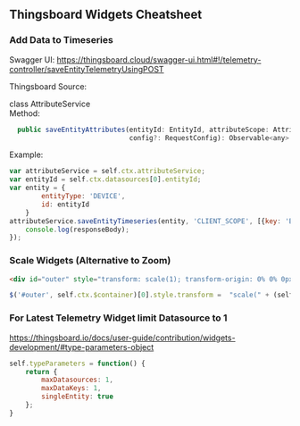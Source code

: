 ## Thingsboard Widgets Cheatsheet

### Add Data to Timeseries

Swagger UI: https://thingsboard.cloud/swagger-ui.html#!/telemetry-controller/saveEntityTelemetryUsingPOST

Thingsboard Source:  

class AttributeService  
Method:

```javascript
  public saveEntityAttributes(entityId: EntityId, attributeScope: AttributeScope, attributes: Array<AttributeData>,
                              config?: RequestConfig): Observable<any>
```

Example:                              
       
```javascript                 
var attributeService = self.ctx.attributeService;
var entityId = self.ctx.datasources[0].entityId;
var entity = {
	    entityType: 'DEVICE',
	    id: entityId
	}
attributeService.saveEntityTimeseries(entity, 'CLIENT_SCOPE', [{key: 'BatteryLevel', value: 375}]).subscribe((responseBody) => {
    console.log(responseBody);
}); 
``` 
                                    
### Scale Widgets (Alternative to Zoom)

```html
<div id="outer" style="transform: scale(1); transform-origin: 0% 0% 0px;">
```

```javascript
$('#outer', self.ctx.$container)[0].style.transform =  "scale(" + (self.ctx.width / 190) + ")";
```

### For Latest Telemetry Widget limit Datasource to 1

https://thingsboard.io/docs/user-guide/contribution/widgets-development/#type-parameters-object

```javascript
self.typeParameters = function() {
    return {
        maxDatasources: 1,
        maxDataKeys: 1,
        singleEntity: true
    };
}
```
